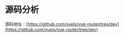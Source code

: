 # 源码分析

源码地址：[https://github.com/vuejs/vue-router/tree/dev](https://github.com/vuejs/vue-router/tree/dev)
